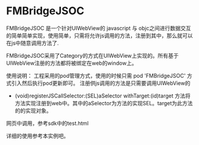 # FMBridgeJSOC
FMBridgeJSOC 是一个针对UIWebView的 javascript 与 objc之间进行数据交互的简单简单实现，使用简单，只需将允许js调用的方法，注册到其中，那么就可以在js中随意调用方法了.

FMBridgeJSOC采用了Category的方式在UIWebView上实现的。所有基于UIWebView注册的方法都将被绑定在web的window上。

使用说明：
工程采用的pod管理方式，使用的时候只需
pod  'FMBridgeJSOC'
方式引入然后执行pod更新即可。
注册供js调用的方法是只需要调用UIWebView的
- (void)registerJSCallSelector:(SEL)aSelector withTarget:(id)target
方法将方法实现注册到web中。其中的aSelector为方法的实现SEL。target为此方法的的实现对象。

网页中调用，参考sdk中的test.html

详细的使用参考本实例吧。

